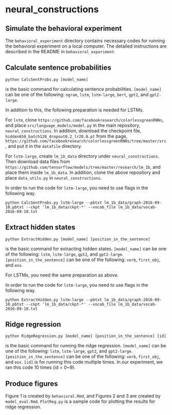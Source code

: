 # neural_constructions
## Simulate the behavioral experiment
The `behavioral_experiment` directory contains necessary codes for running the behavioral experiment on a local computer.  The detailed instructions are described in the README in `behavioral_experiment`.

## Calculate sentence probabilities

```{python3}
python CalcSentProbs.py [model_name]
```
is the basic command for calculating sentence probabilities.
`[model_name]` can be one of the following: `ngram`, `lstm`, `lstm-large`, `bert`, `gpt2`, and `gpt2-large`.

In addition to this, the following preparation is needed for LSTMs.

For `lstm`, clone `https://github.com/facebookresearch/colorlessgreenRNNs`, and place `src/language_models/model.py` in the main repository, `neural_constructions`.  In addition, download the checkpoint file, `hidden650_batch128_dropout0.2_lr20.0.pt` from the page, `https://github.com/facebookresearch/colorlessgreenRNNs/tree/master/src`, and put it in the `datafile` directory.

For `lstm-large`, create `lm_1b_data` directory under `neural_constructions`.  Then download data files from `https://github.com/tensorflow/models/tree/master/research/lm_1b`, and place them inside `lm_1b_data`.  In addition, clone the above repository and place `data_utils.py` in `neural_constructions`. 

In order to run the code for `lstm-large`, you need to use flags in the following way.
```{python3}
python CalcSentProbs.py lstm-large --pbtxt lm_1b_data/graph-2016-09-10.pbtxt --ckpt 'lm_1b_data/ckpt-*' --vocab_file lm_1b_data/vocab-2016-09-10.txt
```

## Extract hidden states
```{python3}
python ExtractHidden.py [model_name] [position_in_the_sentence]
```
is the basic command for extracting hidden states.
`[model_name]` can be one of the following: `lstm`, `lstm-large`, `gpt2`, and `gpt2-large`.
`[position_in_the_sentence]` can be one of the following: `verb`, `first_obj`, and `eos`.

For LSTMs, you need the same preparation as above.

In order to run the code for `lstm-large`, you need to use flags in the following way.
```{python3}
python ExtractHidden.py lstm-large --pbtxt lm_1b_data/graph-2016-09-10.pbtxt --ckpt 'lm_1b_data/ckpt-*' --vocab_file lm_1b_data/vocab-2016-09-10.txt
```

## Ridge regression
```{python3}
python RidgeRegression.py [model_name] [position_in_the_sentence] [id]
```
is the basic command for running the ridge regression.
`[model_name]` can be one of the following: `lstm`, `lstm-large`, `gpt2`, and `gpt2-large`.
`[position_in_the_sentence]` can be one of the following: `verb`, `first_obj`, and `eos`.
`[id]` is for running this code multiple times.  In our experiment, we ran this code 10 times (id = 0~9).

## Produce figures
Figure 1 is created by `behavioral.Rmd`, and Figures 2 and 3 are created by `model_eval.Rmd`.
`PlotReg.py` is a sample code for plotting the results for ridge regression.
